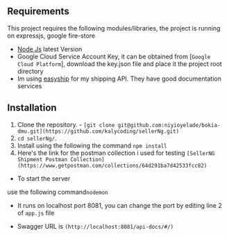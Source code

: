 

## Requirements

This project requires the following modules/libraries, the project is running on expressjs, google fire-store 

* [Node Js](https://nodejs.com) latest Version
* Google Cloud Service Account Key, it can be obtained from [`Google Cloud Platform`], download the key.json file and place it the project root directory
* Im using [easyship](https://easyship.com/) for my shipping API. They have good documentation services


## Installation


1. Clone the repository. - ```[git clone git@github.com:niyioyelade/bokia-dmu.git](https://github.com/kalycoding/sellerNg.git)```
2. ```cd sellerNg/```.
3. Install using the following the command
   ```npm install```
4. Here's the link for the postman collection i used for testing ```[SellerNG Shipment Postman Collection] (https://www.getpostman.com/collections/64d291ba7d42533fcc82)```



* To start the server

use the following command```nodemon```

* It runs on localhost port 8081, you can change the port by editing line 2 of ```app.js``` file

* Swagger URL is ```(http://localhost:8081/api-docs/#/)```
